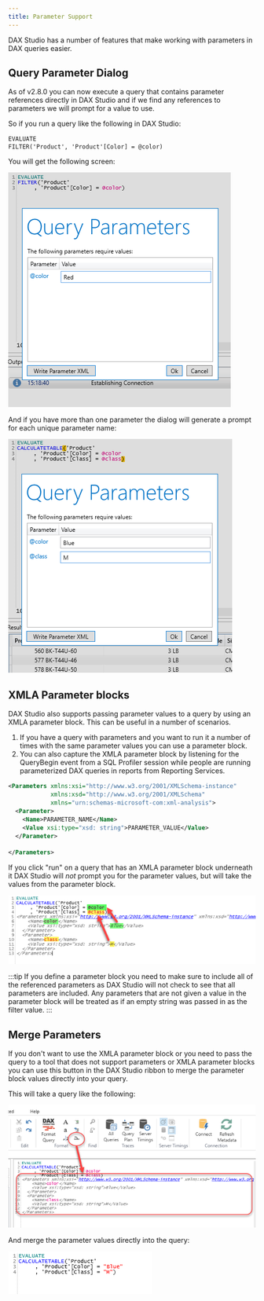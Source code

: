 ```yaml
---
title: Parameter Support
---
```


DAX Studio has a number of features that make working with parameters in DAX queries easier.

## Query Parameter Dialog
As of v2.8.0 you can now execute a query that contains parameter references directly in DAX Studio and if we find any references to parameters we will prompt for a value to use.

So if you run a query like the following in DAX Studio:

```dax
EVALUATE
FILTER('Product', 'Product'[Color] = @color)
```

You will get the following screen:

![](parameters-simple.png)

And if you have more than one parameter the dialog will generate a prompt for each unique parameter name:

![](parameters-multiple.png)


## XMLA Parameter blocks

DAX Studio also supports passing parameter values to a query by using an XMLA parameter block. This can be useful in a number of scenarios. 
1. If you have a query with parameters and you want to run it a number of times with the same parameter values you can use a parameter block. 
2. You can also capture the XMLA parameter block by listening for the QueryBegin event from a SQL Profiler session while people are running parameterized DAX queries in reports from Reporting Services.

```xml
<Parameters xmlns:xsi="http://www.w3.org/2001/XMLSchema-instance" 
            xmlns:xsd="http://www.w3.org/2001/XMLSchema" 
            xmlns="urn:schemas-microsoft-com:xml-analysis">  
  <Parameter>
    <Name>PARAMETER_NAME</Name>
    <Value xsi:type="xsd: string">PARAMETER_VALUE</Value>
  </Parameter>
  
</Parameters>
```

If you click "run" on a query that has an XMLA parameter block underneath it DAX Studio will _not_ prompt you for the parameter values, but will take the values from the parameter block.

![](parameter-xmla.png)

:::tip
 If you define a parameter block you need to make sure to include all of the referenced parameters as DAX Studio will not check to see that all parameters are included. Any parameters that are not given a value in the parameter block will be treated as if an empty string was passed in as the filter value.
:::

## Merge Parameters

If you don't want to use the XMLA parameter block or you need to pass the query to a tool that does not support parameters or XMLA parameter blocks you can use this button in the DAX Studio ribbon to merge the parameter block values directly into your query.

This will take a query like the following:

![](merge-parameters-before.png)

And merge the parameter values directly into the query:

![](merge-parameters-after.png)